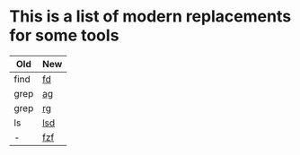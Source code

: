 # This is a list of modern replacements for some tools

| Old         | New                                                  |
| ----------- | -----------                                          |
| find        | [fd](https://github.com/sharkdp/fd)                  |
| grep        | [ag](https://github.com/ggreer/the_silver_searcher)  |
| grep        | [rg](https://github.com/BurntSushi/ripgrep)          |
| ls          | [lsd](https://github.com/Peltoche/lsd     )          |
| -           | [fzf](https://github.com/junegunn/fzf)               |
